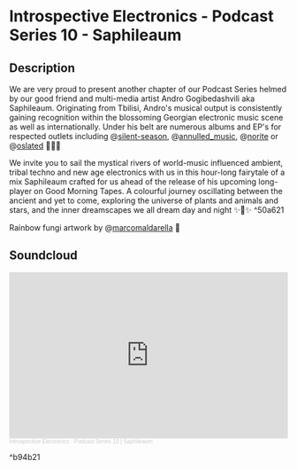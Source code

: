 # Introspective Electronics - Podcast Series 10 - Saphileaum

## Description
We are very proud to present another chapter of our Podcast Series helmed by our good friend and multi-media artist Andro Gogibedashvili aka Saphileaum. Originating from Tbilisi, Andro's musical output is consistently gaining recognition within the blossoming Georgian electronic music scene as well as internationally. Under his belt are numerous albums and EP's for respected outlets including @[silent-season](https://soundcloud.com/silent-season), @[annulled\_music](https://soundcloud.com/annulled_music), @[norite](https://soundcloud.com/norite) or @[oslated](https://soundcloud.com/oslated) 🌱🌝🌱

We invite you to sail the mystical rivers of world-music influenced ambient, tribal techno and new age electronics with us in this hour-long fairytale of a mix Saphileaum crafted for us ahead of the release of his upcoming long-player on Good Morning Tapes. A colourful journey oscillating between the ancient and yet to come, exploring the universe of plants and animals and stars, and the inner dreamscapes we all dream day and night ✨🌻✨ ^50a621

Rainbow fungi artwork by @[marcomaldarella](https://soundcloud.com/marcomaldarella) 🍄

## Soundcloud
<iframe width="100%" height="300" scrolling="no" frameborder="no" allow="autoplay" src="https://w.soundcloud.com/player/?url=https%3A//api.soundcloud.com/tracks/987337909&color=%23ff5500&auto_play=false&hide_related=false&show_comments=true&show_user=true&show_reposts=false&show_teaser=true&visual=true"></iframe><div style="font-size: 10px; color: #cccccc;line-break: anywhere;word-break: normal;overflow: hidden;white-space: nowrap;text-overflow: ellipsis; font-family: Interstate,Lucida Grande,Lucida Sans Unicode,Lucida Sans,Garuda,Verdana,Tahoma,sans-serif;font-weight: 100;"><a href="https://soundcloud.com/introspective_electronics" title="Introspective Electronics" target="_blank" style="color: #cccccc; text-decoration: none;">Introspective Electronics</a> · <a href="https://soundcloud.com/introspective_electronics/podcast-series-10-saphileaum" title="Podcast Series 10 | Saphileaum" target="_blank" style="color: #cccccc; text-decoration: none;">Podcast Series 10 | Saphileaum</a></div>

^b94b21
